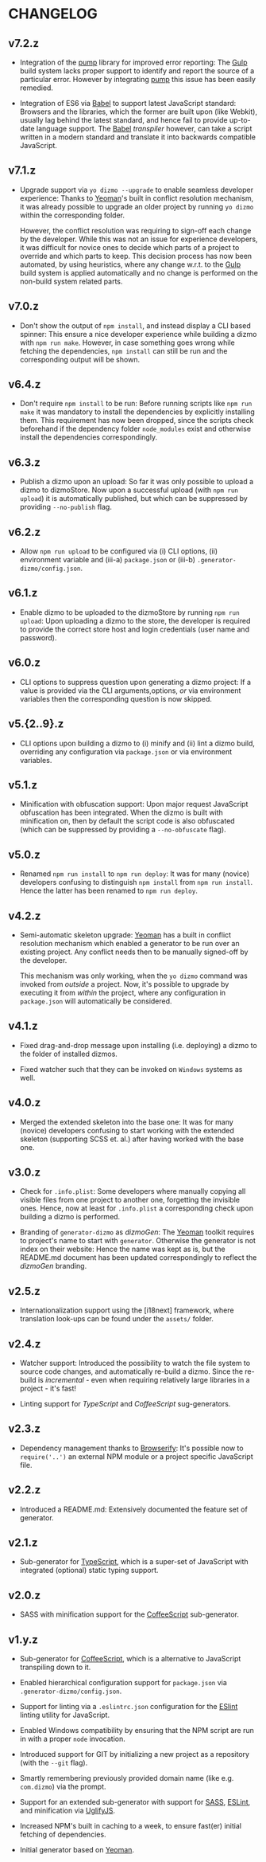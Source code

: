 # CHANGELOG

## v7.2.z

* Integration of the [pump] library for improved error reporting: The [Gulp] build system lacks proper support to identify and report the source of a particular error. However by integrating [pump] this issue has been easily remedied.

* Integration of ES6 via [Babel] to support latest JavaScript standard: Browsers and the libraries, which the former are built upon (like Webkit), usually lag behind the latest standard, and hence fail to provide up-to-date language support. The [Babel] *transpiler* however, can take a script written in a modern standard and translate it into backwards compatible JavaScript.

## v7.1.z

* Upgrade support via `yo dizmo --upgrade` to enable seamless developer experience: Thanks to [Yeoman]'s built in conflict resolution mechanism, it was already possible to upgrade an older project by running `yo dizmo` within the corresponding folder.

  However, the conflict resolution was requiring to sign-off each change by the developer. While this was not an issue for experience developers, it was difficult for novice ones to decide which parts of a project to override and which parts to keep. This decision process has now been automated, by using heuristics, where any change w.r.t. to the [Gulp] build system is applied automatically and no change is performed on the non-build system related parts. 

## v7.0.z

* Don't show the output of `npm install`, and instead display a CLI based spinner: This ensure a nice developer experience while building a dizmo with `npm run make`. However, in case something goes wrong while fetching the dependencies, `npm install` can still be run and the corresponding output will be shown.

## v6.4.z

* Don't require `npm install` to be run: Before running scripts like `npm run make` it was mandatory to install the dependencies by explicitly installing them. This requirement has now been dropped, since the scripts check beforehand if the dependency folder `node_modules` exist and otherwise install the dependencies correspondingly.
 
## v6.3.z

* Publish a dizmo upon an upload: So far it was only possible to upload a dizmo to dizmoStore. Now upon a successful upload (with `npm run upload`) it is automatically published, but which can be suppressed by providing `--no-publish` flag.

## v6.2.z

* Allow `npm run upload` to be configured via (i) CLI options, (ii) environment variable and (iii-a) `package.json` or (iii-b) `.generator-dizmo/config.json`. 

## v6.1.z

* Enable dizmo to be uploaded to the dizmoStore by running `npm run upload`: Upon uploading a dizmo to the store, the developer is required to provide the correct store host and login credentials (user name and password).

## v6.0.z

* CLI options to suppress question upon generating a dizmo project: If a value is provided via the CLI arguments,options, *or* via environment variables then the corresponding question is now skipped.

## v5.{2..9}.z

* CLI options upon building a dizmo to (i) minify and (ii) lint a dizmo build, overriding any configuration via `package.json` or via environment variables.

## v5.1.z

* Minification with obfuscation support: Upon major request JavaScript obfuscation has been integrated. When the dizmo is built with minification on, then by default the script code is also obfuscated (which can be suppressed by providing a `--no-obfuscate` flag).

## v5.0.z

* Renamed `npm run install` to `npm run deploy`: It was for many (novice) developers confusing to distinguish `npm install` from `npm run install`. Hence the latter has been renamed to `npm run deploy`.

## v4.2.z

* Semi-automatic skeleton upgrade: [Yeoman] has a built in conflict resolution mechanism which enabled a generator to be run over an existing project. Any conflict needs then to be manually signed-off by the developer.

  This mechanism was only working, when the `yo dizmo` command was invoked from *outside* a project. Now, it's possible to upgrade by executing it from *within* the project, where any configuration in `package.json` will automatically be considered.

## v4.1.z

* Fixed drag-and-drop message upon installing (i.e. deploying) a dizmo to the folder of installed dizmos.

* Fixed watcher such that they can be invoked on `Windows` systems as well.

## v4.0.z

* Merged the extended skeleton into the base one: It was for many (novice) developers confusing to start working with the extended skeleton (supporting SCSS et. al.) after having worked with the base one.

## v3.0.z

* Check for `.info.plist`: Some developers where manually copying all visible files from one project to another one, forgetting the invisible ones. Hence, now at least for `.info.plist` a corresponding check upon building a dizmo is performed. 

* Branding of `generator-dizmo` as *dizmoGen*: The [Yeoman] toolkit requires to project's name to start with `generator`. Otherwise the generator is not index on their website: Hence the name was kept as is, but the README.md document has been updated correspondingly to reflect the *dizmoGen* branding.

## v2.5.z

* Internationalization support using the [i18next] framework, where translation look-ups can be found under the `assets/` folder.

## v2.4.z

* Watcher support: Introduced the possibility to watch the file system to source code changes, and automatically re-build a dizmo. Since the re-build is *incremental* - even when requiring relatively large libraries in a project - it's fast!

* Linting support for *TypeScript* and *CoffeeScript* sug-generators.

## v2.3.z

* Dependency management thanks to [Browserify]: It's possible now to `require('..')` an external NPM module or a project specific JavaScript file.

## v2.2.z

* Introduced a README.md: Extensively documented the feature set of generator.

## v2.1.z

* Sub-generator for [TypeScript], which is a super-set of JavaScript with integrated (optional) static typing support.

## v2.0.z

* SASS with minification support for the [CoffeeScript] sub-generator.

## v1.y.z

* Sub-generator for [CoffeeScript], which is a alternative to JavaScript transpiling down to it.

* Enabled hierarchical configuration support for `package.json` via `.generator-dizmo/config.json`.

* Support for linting via a `.eslintrc.json` configuration for the [ESlint] linting utility for JavaScript.

* Enabled Windows compatibility by ensuring that the NPM script are run in with a proper `node` invocation.

* Introduced support for GIT by initializing a new project as a repository (with the `--git` flag).

* Smartly remembering previously provided domain name (like e.g. `com.dizmo`) via the prompt.

* Support for an extended sub-generator with support for [SASS], [ESLint], and minification via [UglifyJS].

* Increased NPM's built in caching to a week, to ensure fast(er) initial fetching of dependencies.

* Initial generator based on [Yeoman].

[pump]: http://www.npmjs.com/package/pump
[Babel]: http://babeljs.io
[Gulp]: http://gulpjs.com/
[Yeoman]: http://yeoman.io/
[Browserify]: http://browserify.org/
[TypeScript]: http://www.typescriptlang.org/
[CoffeeScript]: http://coffeescript.org/
[ESLint]: http://eslint.org/
[SASS]: http://sass-lang.com/
[UglifyJS]: http://github.com/mishoo/UglifyJS
